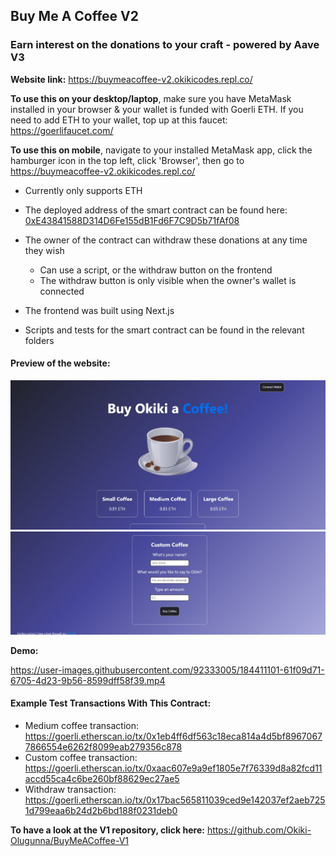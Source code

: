 ## Buy Me A Coffee V2

[//]: # (- A buy me a coffee dApp which supplies the received donations to Aave V3 to generate interest)

### Earn interest on the donations to your craft - powered by Aave V3 

<b>Website link:</b> https://buymeacoffee-v2.okikicodes.repl.co/

<p>

<b>To use this on your desktop/laptop</b>, make sure you have MetaMask installed in your browser & your wallet is funded with Goerli ETH. If you need to add ETH to your wallet, top up at this faucet: https://goerlifaucet.com/

<b>To use this on mobile</b>, navigate to your installed MetaMask app, click the hamburger icon in the top left, click 'Browser', then go to https://buymeacoffee-v2.okikicodes.repl.co/

- Currently only supports ETH 

- The deployed address of the smart contract can be found here: [0xE43841588D314D6Fe155dB1Fd6F7C9D5b71fAf08](https://goerli.etherscan.io/address/0xe43841588d314d6fe155db1fd6f7c9d5b71faf08)

- The owner of the contract can withdraw these donations at any time they wish
   - Can use a script, or the withdraw button on the frontend 
   - The withdraw button is only visible when the owner's wallet is connected

- The frontend was built using Next.js

- Scripts and tests for the smart contract can be found in the relevant folders

 

#### Preview of the website:

<img src="readme-files/website-preview-top.png" width="600">

<img src="readme-files/website-preview-bottom-edit.png" width="600">

<b>Demo:</b>

https://user-images.githubusercontent.com/92333005/184411101-61f09d71-6705-4d23-9b56-8599dff58f39.mp4

<p> </p>

#### Example Test Transactions With This Contract:

- Medium coffee transaction: https://goerli.etherscan.io/tx/0x1eb4ff6df563c18eca814a4d5bf89670677866554e6262f8099eab279356c878 
- Custom coffee transaction: https://goerli.etherscan.io/tx/0xaac607e9a9ef1805e7f76339d8a82fcd11accd55ca4c6be260bf88629ec27ae5 
- Withdraw transaction: https://goerli.etherscan.io/tx/0x17bac565811039ced9e142037ef2aeb7251d799eaa6b24d2b6bd188f0231deb0

<p> </p>
  
<b>To have a look at the V1 repository, click here:</b> https://github.com/Okiki-Olugunna/BuyMeACoffee-V1 
